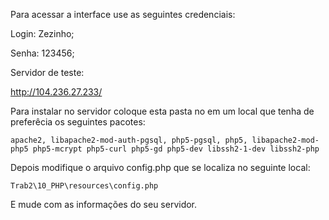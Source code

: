 Para acessar a interface use as seguintes credenciais:

Login: Zezinho;

Senha: 123456;

Servidor de teste:

http://104.236.27.233/

Para instalar no servidor coloque esta pasta no em um local que tenha de preferêcia os seguintes pacotes:

`apache2, libapache2-mod-auth-pgsql, php5-pgsql, php5, libapache2-mod-php5 php5-mcrypt php5-curl php5-gd php5-dev libssh2-1-dev libssh2-php`

Depois modifique o arquivo config.php que se localiza no seguinte local:

`Trab2\10_PHP\resources\config.php`

E mude com as informações do seu servidor.
